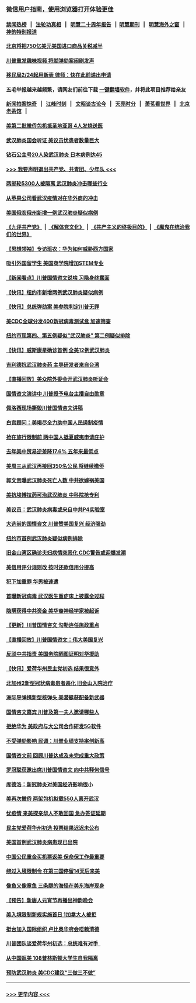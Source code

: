 ### [微信用户指南，使用浏览器打开体验更佳](https://github.com/gfw-breaker/banned-news1/blob/master/indexes/wechat-guide.md?t=0)
#### [禁闻热榜](热点新闻.md?t=0)  &nbsp;&nbsp;|&nbsp;&nbsp; [法轮功真相](https://github.com/gfw-breaker/truth/blob/master/README.md?t=0) &nbsp;&nbsp;|&nbsp;&nbsp; [明慧二十周年报告](https://github.com/gfw-breaker/mh-reports/blob/master/README.md?t=0) &nbsp;&nbsp;|&nbsp;&nbsp;[明慧期刊](https://github.com/gfw-breaker/mh-qikan) &nbsp;&nbsp;|&nbsp;&nbsp; [明慧海外之窗](https://github.com/gfw-breaker/mh-news/blob/master/README.md?t=0) &nbsp;&nbsp;|&nbsp;&nbsp; [神韵特别报道](https://github.com/gfw-breaker/mh-news/blob/master/shenyun.md?t=0)
#### [北京将把750亿美元美国进口商品关税减半](../pages/nsc412/n11848896.md?t=02062033) 
#### [川普重发趣味视频 将就弹劾案闹剧发声](../pages/nsc412/n11848715.md?t=02062033) 
#### [移民局2/24起用新表  律师：快在此前递出申请](../pages/nsc412/n11848220.md?t=02062033) 
#### 五毛举报越来越频繁，请网友们前往下载 [一键翻墙软件](https://github.com/gfw-breaker/ssr-accounts)，并将此项目推荐给亲友
#### [新闻拍案惊奇](https://github.com/gfw-breaker/banned-news1/blob/master/pages/link4.md) &nbsp;&nbsp;|&nbsp;&nbsp; [江峰时刻](https://github.com/gfw-breaker/banned-news1/blob/master/pages/link4.md) &nbsp;&nbsp;|&nbsp;&nbsp; [文昭谈古论今](https://github.com/gfw-breaker/banned-news1/blob/master/pages/link4.md) &nbsp;&nbsp;|&nbsp;&nbsp; [天亮时分](https://github.com/gfw-breaker/banned-news1/blob/master/pages/link4.md) &nbsp;&nbsp;|&nbsp;&nbsp; [萧茗看世界](https://github.com/gfw-breaker/banned-news1/blob/master/pages/link4.md) &nbsp;&nbsp;|&nbsp;&nbsp; [北京老茶馆](https://github.com/gfw-breaker/banned-news1/blob/master/pages/link4.md) &nbsp;&nbsp;|&nbsp;&nbsp; 
#### [美第二批撤侨包机抵圣地亚哥 4人发烧送医](../pages/nsc412/n11847923.md?t=02062033) 
#### [武汉肺炎国会听证 美议员忧患者数量巨大](../pages/nsc412/n11844851.md?t=02062033) 
#### [钻石公主号20人染武汉肺炎 日本病例达45](../pages/nsc412/n11847823.md?t=02062033) 
#### [>>> 我要声明退出共产党、共青团、少年队 <<<](https://github.com/begood0513/goodnews/blob/master/quit/letter.md) 
#### [两邮轮5300人被隔离 武汉肺炎冲击哪些行业](../pages/nsc412/n11847456.md?t=02062033) 
#### [从苹果公司看武汉疫情对在华外商的冲击](../pages/nsc412/n11847586.md?t=02062033) 
#### [美国俄亥俄州新增一例武汉肺炎疑似病例](../pages/nsc412/n11847714.md?t=02062033) 
#### [《九评共产党》](https://github.com/begood0513/9ping.md/blob/master/README.md) &nbsp;|&nbsp; [《解体党文化》](../../../../jtdwh.md/blob/master/README.md)  &nbsp;|&nbsp; [《共产主义的终极目的》](../../../../gczydzjmd.md/blob/master/README.md) &nbsp;|&nbsp; [《魔鬼在统治我们的世界》](../../../../mgztzwmdsj.md/blob/master/README.md) 
#### [【思想领袖】专访班农：华为如何威胁西方国家](../pages/nsc412/n11847306.md?t=02062033) 
#### [吸引外国留学生 美国商学院增加STEM专业](../pages/nsc412/n11847417.md?t=02062033) 
#### [【新闻看点】川普国情咨文说啥 习隐身终露面](../pages/nsc412/n11847016.md?t=02062033) 
#### [【快讯】纽约市新增两例武汉肺炎疑似病例](../pages/nsc412/n11847250.md?t=02062033) 
#### [【快讯】总统弹劾案 美参院判定川普无罪](../pages/nsc412/n11847316.md?t=02062033) 
#### [美CDC全球分发400新冠病毒测试盒 加速筛查](../pages/nsc412/n11847260.md?t=02062033) 
#### [纽约市现第四、第五例疑似“武汉肺炎”   第二例疑似排除](../pages/nsc412/n11847332.md?t=02062033) 
#### [【快讯】威斯康星确诊首例 全美12例武汉肺炎](../pages/nsc412/n11847162.md?t=02062033) 
#### [吉利德抗武汉肺炎药 主导研发者来自台湾](../pages/nsc412/n11847064.md?t=02062033) 
#### [【直播回放】美众院外委会开武汉肺炎听证会](../pages/nsc412/n11846727.md?t=02062033) 
#### [国情咨文演讲中 川普授予电台主播自由勋章](../pages/nsc412/n11846815.md?t=02062033) 
#### [佩洛西现场撕毁川普国情咨文讲稿](../pages/nsc412/n11846724.md?t=02062033) 
#### [白宫顾问：美竭尽全力助中国人民遏制疫情](../pages/nsc412/n11846756.md?t=02062033) 
#### [抢在旅行限制前 两中国人抵夏威夷申请庇护](../pages/nsc412/n11846866.md?t=02062033) 
#### [去年美中贸易逆差降17.6% 五年来最低点](../pages/nsc412/n11846755.md?t=02062033) 
#### [美周三从武汉再接回350名公民 将继续撤侨](../pages/nsc412/n11846705.md?t=02062033) 
#### [郭文贵曝武汉肺炎死亡人数 中共欲嫁祸美国](../pages/nsc412/n11846240.md?t=02062033) 
#### [美抗埃博拉药可治武汉肺炎 中科院抢专利](../pages/nsc412/n11846409.md?t=02062033) 
#### [美议员：武汉肺炎病毒或来自中共P4实验室](../pages/nsc412/n11846043.md?t=02062033) 
#### [大选前的国情咨文 川普赞美国复兴 经济强劲](../pages/nsc412/n11845526.md?t=02062033) 
#### [纽约市首例武汉肺炎疑似病例排除](../pages/nsc412/n11844989.md?t=02062033) 
#### [旧金山湾区确诊夫妇病情突恶化 CDC警告或迎爆发潮](../pages/nsc412/n11845730.md?t=02062033) 
#### [美信用评分规则改  按时还款信用分提高](../pages/nsc412/n11845488.md?t=02062033) 
#### [犯下加重罪 华男被速遣](../pages/nsc412/n11845476.md?t=02062033) 
#### [首曝新冠病毒 武汉医生重症床上披露全过程](../pages/nsc412/n11845150.md?t=02062033) 
#### [隐瞒获得中共资金 美华裔神经学家被起诉](../pages/nsc412/n11844879.md?t=02062033) 
#### [【更新】川普国情咨文 勾勒连任施政重点](../pages/nsc412/n11845223.md?t=02062033) 
#### [【直播回放】川普国情咨文：伟大美国复兴](../pages/nsc412/n11842079.md?t=02062033) 
#### [反驳中共指责 美国务院晒图证明对华援助](../pages/nsc412/n11844859.md?t=02062033) 
#### [【快讯】爱荷华州民主党初选 结果很意外](../pages/nsc412/n11844878.md?t=02062033) 
#### [北加州2新型冠状病毒患者恶化 旧金山入院治疗](../pages/nsc412/n11844842.md?t=02062033) 
#### [洲际导弹携新型核弹头 美潜艇获配备新武器](../pages/nsc412/n11844680.md?t=02062033) 
#### [国情咨文嘉宾 川普及第一夫人邀请哪些人](../pages/nsc412/n11844712.md?t=02062033) 
#### [拒绝华为 美政府与大公司合作研发5G软件](../pages/nsc412/n11844625.md?t=02062033) 
#### [不受弹劾影响 民调：川普业绩支持率创新高](../pages/nsc412/n11844622.md?t=02062033) 
#### [国情咨文前 回顾川普达成及未完成重大政策](../pages/nsc412/n11844581.md?t=02062033) 
#### [罗冠聪获邀出席川普国情咨文 向中共释何信号](../pages/nsc412/n11844355.md?t=02062033) 
#### [库德洛：新冠肺炎对美国经济影响很小](../pages/nsc412/n11844418.md?t=02062033) 
#### [美再次撤侨 两架包机拟载550人离开武汉](../pages/nsc412/n11844407.md?t=02062033) 
#### [忧疫情 来美探亲华人不敢回国 急办签证延期](../pages/nsc412/n11843344.md?t=02062033) 
#### [民主党爱荷华州初选 投票结果迟迟未公布](../pages/nsc412/n11844207.md?t=02062033) 
#### [美国首例武汉肺炎病患现已出院](../pages/nsc412/n11842740.md?t=02062033) 
#### [中国公民重金买机票返美 保命保工作最重要](../pages/nsc412/n11843282.md?t=02062033) 
#### [绕过入境限制令  在第三国停留14天后来美](../pages/nsc412/n11843341.md?t=02062033) 
#### [像鱼又像章鱼 三条腿的海怪在美东海岸现身](../pages/nsc412/n11843092.md?t=02062033) 
#### [【预告】新唐人元宵节再播出神韵晚会](../pages/nsc412/n11843192.md?t=02062033) 
#### [美入境限制新规实施首日 1加拿大人被拒](../pages/nsc412/n11843058.md?t=02062033) 
#### [挺台加入国际组织 卢比奥华府会唔赖清德](../pages/nsc412/n11843023.md?t=02062033) 
#### [川普团队谈爱荷华州初选：总统难有对手  ](../pages/nsc412/n11842867.md?t=02062033) 
#### [从中国返美 108普林斯顿大学生自我隔离](../pages/nsc412/n11842714.md?t=02062033) 
#### [预防武汉肺炎 美CDC建议“三做三不做”](../pages/nsc412/n11842700.md?t=02062033) 

----
#### [ >>> 更早内容 <<< ](../indexes/nsc412-earlier.md)
